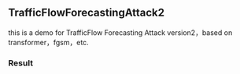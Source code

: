## TrafficFlowForecastingAttack2
this is a demo for TrafficFlow Forecasting Attack version2，based on transformer，fgsm，etc.


### Result

